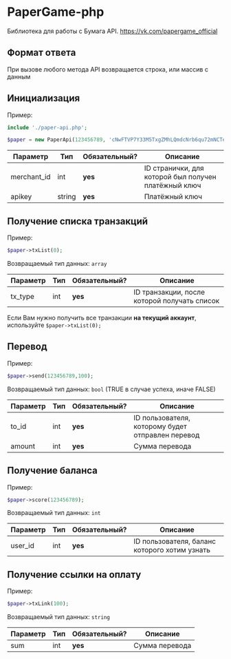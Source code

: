 # PaperGame-php
 Библиотека для работы с Бумага API.
 https://vk.com/papergame_official

## Формат ответа
При вызове любого метода API возвращается строка, или массив с данным

## Инициализация

Пример:
```php
include './paper-api.php';

$paper = new PaperApi(123456789, 'cNwFTVP7Y33M5TxgZMhLQmdcNrb6qu72mNCTeRdX9PVEqbJPpe');
```

| Параметр     | Тип    | Обязательный?     | Описание                                             |
|--------------|--------|-------------------|------------------------------------------------------|
| merchant_id  | int    | **yes**           | ID странички, для которой был получен платёжный ключ |
| apikey       | string | **yes**           | Платёжный ключ                                       |

## Получение списка транзакций
Пример:
```php
$paper->txList(0);
```
Возвращаемый тип данных: `array`

| Параметр     | Тип    | Обязательный? | Описание                                    | 
|--------------|--------|---------------|---------------------------------------------|
| tx_type      | int    | **yes**       | ID транзакции, после которой получать список|

Если Вам нужно получить все транзакции **на текущий аккаунт**, используйте `$paper->txList(0);`

## Перевод
Пример:
```php
$paper->send(123456789,100);
```
Возвращаемый тип данных: `bool` (TRUE в случае успеха, иначе FALSE)

| Параметр         | Тип    | Обязательный? | Описание                                            |
|------------------|--------|---------------|-----------------------------------------------------|
| to_id            | int    | **yes**       | ID пользователя, которому будет отправлен перевод   |
| amount           | int    | **yes**       | Сумма перевода                                      |

## Получение баланса
Пример:
```php
$paper->score(123456789);
```
Возвращаемый тип данных: `int`

| Параметр     | Тип    | Обязательный? | Описание                                      |
|--------------|--------|---------------|-----------------------------------------------|
| user_id      | int  | **yes**         | ID пользователя, баланс которого хотим узнать |

## Получение ссылки на оплату
Пример:
```php
$paper->txLink(100);
```
Возвращаемый тип данных: `string`

| Параметр     | Тип    | Обязательный?   | Описание         |
|--------------|--------|-----------------|------------------|
| sum          | int    | **yes**         | Сумма перевода   |
